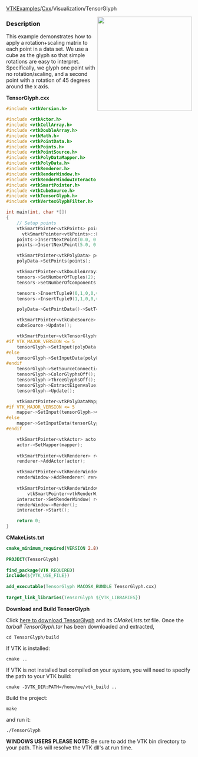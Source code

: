 [VTKExamples](/index/)/[Cxx](/Cxx)/Visualization/TensorGlyph

<img align="right" src="https://github.com/lorensen/VTKExamples/blob/gh-pages/Testing/Baseline/Visualization/TestTensorGlyph.png?raw=true" width="256" />

### Description
This example demonstrates how to apply a rotation+scaling matrix to each point in a data set. We use a cube as the glyph so that simple rotations are easy to interpret.
Specifically, we glyph one point with no rotation/scaling, and a second point with a rotation of 45 degrees around the x axis.

**TensorGlyph.cxx**
```c++
#include <vtkVersion.h>

#include <vtkActor.h>
#include <vtkCellArray.h>
#include <vtkDoubleArray.h>
#include <vtkMath.h>
#include <vtkPointData.h>
#include <vtkPoints.h>
#include <vtkPointSource.h>
#include <vtkPolyDataMapper.h>
#include <vtkPolyData.h>
#include <vtkRenderer.h>
#include <vtkRenderWindow.h>
#include <vtkRenderWindowInteractor.h>
#include <vtkSmartPointer.h>
#include <vtkCubeSource.h>
#include <vtkTensorGlyph.h>
#include <vtkVertexGlyphFilter.h>

int main(int, char *[])
{
    // Setup points
    vtkSmartPointer<vtkPoints> points =
      vtkSmartPointer<vtkPoints>::New();
    points->InsertNextPoint(0.0, 0.0, 0.0);
    points->InsertNextPoint(5.0, 0.0, 0.0);

    vtkSmartPointer<vtkPolyData> polyData = vtkSmartPointer<vtkPolyData>::New();
    polyData->SetPoints(points);

    vtkSmartPointer<vtkDoubleArray> tensors = vtkSmartPointer<vtkDoubleArray>::New();
    tensors->SetNumberOfTuples(2);
    tensors->SetNumberOfComponents(9);

    tensors->InsertTuple9(0,1,0,0,0,1,0,0,0,1);
    tensors->InsertTuple9(1,1,0,0,0,.7,.7,0,-.7,.7); // column major

    polyData->GetPointData()->SetTensors(tensors);

    vtkSmartPointer<vtkCubeSource> cubeSource = vtkSmartPointer<vtkCubeSource>::New();
    cubeSource->Update();

    vtkSmartPointer<vtkTensorGlyph> tensorGlyph = vtkSmartPointer<vtkTensorGlyph>::New();
#if VTK_MAJOR_VERSION <= 5
    tensorGlyph->SetInput(polyData);
#else
    tensorGlyph->SetInputData(polyData);
#endif
    tensorGlyph->SetSourceConnection(cubeSource->GetOutputPort());
    tensorGlyph->ColorGlyphsOff();
    tensorGlyph->ThreeGlyphsOff();
    tensorGlyph->ExtractEigenvaluesOff();
    tensorGlyph->Update();

    vtkSmartPointer<vtkPolyDataMapper> mapper = vtkSmartPointer<vtkPolyDataMapper>::New();
#if VTK_MAJOR_VERSION <= 5
    mapper->SetInput(tensorGlyph->GetOutput());
#else
    mapper->SetInputData(tensorGlyph->GetOutput());
#endif

    vtkSmartPointer<vtkActor> actor = vtkSmartPointer<vtkActor>::New();
    actor->SetMapper(mapper);
	
    vtkSmartPointer<vtkRenderer> renderer = vtkSmartPointer<vtkRenderer>::New();
    renderer->AddActor(actor);

    vtkSmartPointer<vtkRenderWindow> renderWindow = vtkSmartPointer<vtkRenderWindow>::New();
    renderWindow->AddRenderer( renderer );
 
    vtkSmartPointer<vtkRenderWindowInteractor> interactor =
        vtkSmartPointer<vtkRenderWindowInteractor>::New();
    interactor->SetRenderWindow( renderWindow );
    renderWindow->Render();
    interactor->Start();

    return 0;
}
```
**CMakeLists.txt**
```cmake
cmake_minimum_required(VERSION 2.8)
 
PROJECT(TensorGlyph)
 
find_package(VTK REQUIRED)
include(${VTK_USE_FILE})
 
add_executable(TensorGlyph MACOSX_BUNDLE TensorGlyph.cxx)
 
target_link_libraries(TensorGlyph ${VTK_LIBRARIES})
```

**Download and Build TensorGlyph**

Click [here to download TensorGlyph](https://github.com/lorensen/VTKWikiExamplesTarballs/raw/master/TensorGlyph.tar) and its *CMakeLists.txt* file.
Once the *tarball TensorGlyph.tar* has been downloaded and extracted,
```
cd TensorGlyph/build 
```
If VTK is installed:
```
cmake ..
```
If VTK is not installed but compiled on your system, you will need to specify the path to your VTK build:
```
cmake -DVTK_DIR:PATH=/home/me/vtk_build ..
```
Build the project:
```
make
```
and run it:
```
./TensorGlyph
```
**WINDOWS USERS PLEASE NOTE:** Be sure to add the VTK bin directory to your path. This will resolve the VTK dll's at run time.

